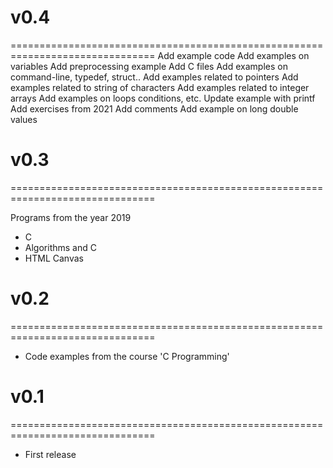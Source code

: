 # v0.4
===============================================================================
Add example code
Add examples on variables
Add preprocessing example
Add C files
Add examples on command-line, typedef, struct..
Add examples related to pointers
Add examples related to string of characters
Add examples related to integer arrays
Add examples on loops conditions, etc.
Update example with printf
Add exercises from 2021
Add comments
Add example on long double values

# v0.3
===============================================================================

Programs from the year 2019
* C
* Algorithms and C
* HTML Canvas

# v0.2
===============================================================================
* Code examples from the course 'C Programming'

# v0.1
===============================================================================
* First release
